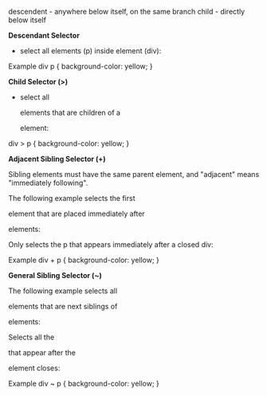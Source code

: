 descendent - anywhere below itself, on the same branch
child - directly below itself

__Descendant Selector__
- select all elements (p) inside element (div): 

Example
div p {
  background-color: yellow;
}

__Child Selector (>)__

- select all <p> elements that are children of a <div> element:

div > p {
  background-color: yellow;
}


__Adjacent Sibling Selector (+)__

Sibling elements must have the same parent element, and "adjacent" means "immediately following".

The following example selects the first <p> element that are placed immediately after <div> elements:

Only selects the p that appears immediately after a closed div: 

Example
div + p {
  background-color: yellow;
}

__General Sibling Selector (~)__

The following example selects all <p> elements that are next siblings of <div> elements: 

Selects all the <p> that appear after the <div> element closes:

Example
div ~ p {
  background-color: yellow;
}
